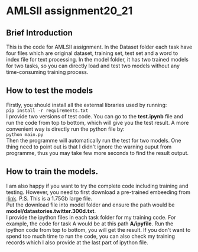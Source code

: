 # AMLSII assignment20_21

## Brief Introduction
This is the code for AMLSII assignment. In the Dataset folder each task have four files which are original dataset, training set, test set and a word to index file for text processing. In the model folder, it has two trained models for two tasks, so you can directly load and test two models without any time-consuming training process.

## How to test the models

Firstly, you should install all the external libraries used by running: <br>
`pip install -r requirements.txt`<br>
I provide two versions of test code. You can go to the **test.ipynb** file and run the code from top to bottom, which will give you the test result. A more convenient way is directly run the python file by:<br>
`python main.py`<br>
Then the programme will automatically run the test for two models. One thing need to point out is that I didn't ignore the warning ouput from programme, thus you may take few more seconds to find the result output.

## How to train the models.

I am also happy if you want to try the complete code including training and testing. However, you need to first download a pre-trained embeeding from :[link](https://mega.nz/file/u4hFAJpK#UeZ5ERYod-SwrekW-qsPSsl-GYwLFQkh06lPTR7K93I). P.S. This is a 1.75Gb large file.<br>
Put the download file into model folder and ensure the path would be **model/datastories.twitter.300d.txt**.<br>
I provide the ipython files in each task folder for my training code. For example, the code for task A would be at this path **A/ipyfile**. Run the ipython code from top to bottom, you will get the result. If you don't want to spend too much time to run the code, you can also check my training records which I also provide at the last part of ipython file.
